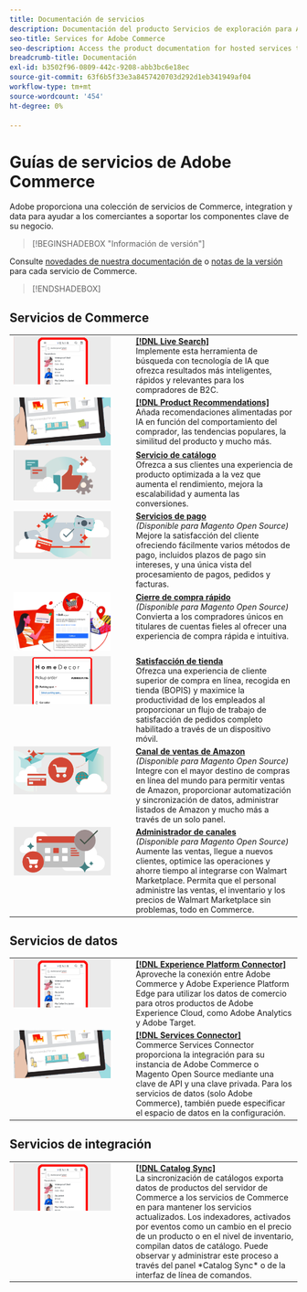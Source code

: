```yaml
---
title: Documentación de servicios
description: Documentación del producto Servicios de exploración para Adobe Commerce
seo-title: Services for Adobe Commerce
seo-description: Access the product documentation for hosted services that help Adobe Commerce and Magento Open Source merchants support key components of their business.
breadcrumb-title: Documentación
exl-id: b3502f96-0809-442c-9208-abb3bc6e18ec
source-git-commit: 63f6b5f33e3a8457420703d292d1eb341949af04
workflow-type: tm+mt
source-wordcount: '454'
ht-degree: 0%

---
```


# Guías de servicios de Adobe Commerce

Adobe proporciona una colección de servicios de Commerce, integration y data para ayudar a los comerciantes a soportar los componentes clave de su negocio.

>[!BEGINSHADEBOX &quot;Información de versión&quot;]

Consulte [novedades de nuestra documentación de](whats-new.md) o [notas de la versión](release-notes-all.md) para cada servicio de Commerce.
>[!ENDSHADEBOX]

## Servicios de Commerce

<table>
<tr>
  <td valign="top" width="200">
      <img alt="[!DNL Live Search]" src="assets/live-search.png" width="170px"/></td>
   <td valign="top"><a href="https://experienceleague.adobe.com/docs/commerce-merchant-services/live-search/overview.html"><strong>[!DNL Live Search]</strong></a>  
    <div>Implemente esta herramienta de búsqueda con tecnología de IA que ofrezca resultados más inteligentes, rápidos y relevantes para los compradores de B2C.</div>
  </td>
   </tr>
<tr>
   <td valign="top" width="200">
       <img alt="[!UICONTROL Product Recommendations]" src="assets/product-recs.png" width="170px"/></td>
   <td valign="top">
   <a href="https://experienceleague.adobe.com/docs/commerce-merchant-services/product-recommendations/overview.html"><strong>[!DNL Product Recommendations]</strong></a>
    <div>Añada recomendaciones alimentadas por IA en función del comportamiento del comprador, las tendencias populares, la similitud del producto y mucho más.</div>
  </td>
   </tr>
<tr>
    <td valign="top" width="200px">
       <img alt="Servicio de catálogo" src="assets/catalog-service.png" width="170px"></td>
   <td valign="top"><a href="https://experienceleague.adobe.com/docs/commerce-merchant-services/catalog-service/guide-overview.html"> <strong>Servicio de catálogo</strong></a> <br>
    <div>Ofrezca a sus clientes una experiencia de producto optimizada a la vez que aumenta el rendimiento, mejora la escalabilidad y aumenta las conversiones.</div>
  </td>
   </tr>
<tr>
  <td valign="top" width="200px">
    <img alt="Servicios de pago" src="assets/payment-services.png" width="170px"/></td>
   <td valign="top"><a href="https://experienceleague.adobe.com/docs/commerce-merchant-services/payment-services/guide-overview.html"><strong>Servicios de pago</strong></a>  <br><em>(Disponible para Magento Open Source)</em>
    <div>Mejore la satisfacción del cliente ofreciendo fácilmente varios métodos de pago, incluidos plazos de pago sin intereses, y una única vista del procesamiento de pagos, pedidos y facturas.</div>
  </td>
    </tr>
<tr>
  <td valign="top" width="200px">
    <img alt="Cierre de compra rápido" src="assets/quick-checkout.png" width="170px"/></td>
   <td valign="top"><a href="https://experienceleague.adobe.com/docs/commerce-merchant-services/quick-checkout/overview.html"><strong>Cierre de compra rápido</strong></a>  <br><em>(Disponible para Magento Open Source)</em>
    <div>Convierta a los compradores únicos en titulares de cuentas fieles al ofrecer una experiencia de compra rápida e intuitiva.</div>
  </td>
    </tr>
<tr>
    <td valign="top" width="200px">
       <img alt="Satisfacción de tienda" src="assets/store-fulfillment-landing-graphic.png" width="170px"/></td>
   <td valign="top"><a href="https://experienceleague.adobe.com/docs/commerce-merchant-services/store-fulfillment/guide-overview.html"> <strong>Satisfacción de tienda</strong></a></br>
    <div>Ofrezca una experiencia de cliente superior de compra en línea, recogida en tienda (BOPIS) y maximice la productividad de los empleados al proporcionar un flujo de trabajo de satisfacción de pedidos completo habilitado a través de un dispositivo móvil.</div>
  </td>
   </tr>
<tr>
    <td valign="top" width="200px">
       <img alt="Sales Channel de Amazon" src="assets/amazon-channel.png" width="170px"></td>
   <td valign="top"><a href="https://experienceleague.adobe.com/docs/commerce-channels/amazon/guide-overview.html"> <strong>Canal de ventas de Amazon</strong></a> <br><em>(Disponible para Magento Open Source)</em>
    <div>Integre con el mayor destino de compras en línea del mundo para permitir ventas de Amazon, proporcionar automatización y sincronización de datos, administrar listados de Amazon y mucho más a través de un solo panel.</div>
  </td>
   </tr>
<tr>
    <td valign="top">
       <img alt="[!DNL Channel Manager]" src="assets/channel-manager.png" width="170px"></td>
   <td valign="top"><a href="https://experienceleague.adobe.com/docs/commerce-channels/channel-manager/guide-overview.html"> <strong>Administrador de canales</strong></a> <br><em>(Disponible para Magento Open Source)</em>
    <div>Aumente las ventas, llegue a nuevos clientes, optimice las operaciones y ahorre tiempo al integrarse con Walmart Marketplace. Permita que el personal administre las ventas, el inventario y los precios de Walmart Marketplace sin problemas, todo en Commerce.</div>
  </td>
   </tr>
</table>

## Servicios de datos

<table>
<tr>
  <td valign="top" width="200">
      <img alt="[!DNL Experience Platform Connector]" src="assets/live-search.png" width="170px"/></td>
   <td valign="top"><a href="https://experienceleague.adobe.com/docs/commerce-merchant-services/experience-platform-connector/overview.html"><strong>[!DNL Experience Platform Connector]</strong></a>  
    <div>Aproveche la conexión entre Adobe Commerce y Adobe Experience Platform Edge para utilizar los datos de comercio para otros productos de Adobe Experience Cloud, como Adobe Analytics y Adobe Target.</div>
  </td>
   </tr>
<tr>
   <td valign="top" width="200">
       <img alt="[!UICONTROL Services Connector]" src="assets/product-recs.png" width="170px"/></td>
   <td valign="top">
   <a href="https://experienceleague.adobe.com/docs/commerce-merchant-services/user-guides/integration-services/saas.html"><strong>[!DNL Services Connector]</strong></a>
    <div>Commerce Services Connector proporciona la integración para su instancia de Adobe Commerce o Magento Open Source mediante una clave de API y una clave privada. Para los servicios de datos (solo Adobe Commerce), también puede especificar el espacio de datos en la configuración.</div>
  </td>
   </tr>
</table>

## Servicios de integración

<table>
<tr>
   <td valign="top" width="200">
      <img alt="[!DNL Catalog Sync]" src="assets/live-search.png" width="170px"/></td>
   <td valign="top"><a href="https://experienceleague.adobe.com/docs/commerce-merchant-services/user-guides/data-services/catalog-sync.html"><strong>[!DNL Catalog Sync]</strong></a>  
    <div>La sincronización de catálogos exporta datos de productos del servidor de Commerce a los servicios de Commerce en para mantener los servicios actualizados. Los indexadores, activados por eventos como un cambio en el precio de un producto o en el nivel de inventario, compilan datos de catálogo. Puede observar y administrar este proceso a través del panel *Catalog Sync* o de la interfaz de línea de comandos.</div>
  </td>
</tr>
</table>
